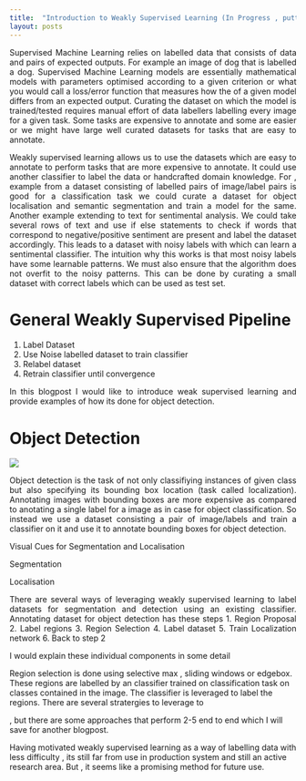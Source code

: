 ```yaml
---
title:  "Introduction to Weakly Supervised Learning (In Progress , putting it in public is a promise :) )"
layout: posts
---
```


<p style="text-align:justify">Supervised Machine Learning relies on labelled data that consists of data and pairs of expected outputs. For example an image of dog that is labelled a dog.
Supervised Machine Learning models are essentially mathematical models with parameters optimised according to a given criterion or what you would call a loss/error function 
that measures how the of a given model differs from an expected output. Curating the dataset on which the model is trained/tested requires manual effort of
data labellers labelling every image for a given task. Some tasks are expensive to annotate and some are easier or we might have large well curated datasets for tasks that are easy to
annotate. </p>
<p style="text-align:justify">
Weakly supervised learning allows us to use the datasets which are easy to annotate to perform tasks that are more expensive to annotate. It could use another classifier to label the data or handcrafted domain knowledge. 
For , example from a dataset consisting of labelled pairs of image/label pairs  is good for a classification task we could curate a dataset for object localisation and semantic segmentation and train a model for the same. Another example extending to text for sentimental analysis.
We could take several rows of text and use if else statements to check if words that correspond to negative/positive sentiment are present and label the dataset accordingly. 
This leads to a dataset with noisy labels with which can learn a sentimental classifier. The intuition why this works is that most noisy labels have some learnable patterns. 
We must also ensure that the algorithm does not overfit to the noisy patterns. This can be done by curating a small dataset with correct labels which can be used as test set. 
</p> 

<h1>General Weakly Supervised Pipeline</h1>

1. Label Dataset
2. Use Noise labelled dataset to train classifier
3. Relabel dataset
4. Retrain classifier until convergence

<p style="text-align:justify">In this blogpost I would like to introduce weak supervised learning and provide examples of how its done for object detection.</p>

<h1>Object Detection</h1>

<img src="https://www.arunponnusamy.com/images/yolo-object-detection-opencv-python/yolo-object-detection.jpg">

<p style="text-align:justify">Object detection is the task of not only classifiying instances of given class but also specifying its bounding box location (task called localization). Annotating 
images with bounding boxes are more expensive as compared to anotating a single label for a image as in case for object classification. So instead we use a dataset consisting a pair of image/labels and train a classifier on it and use it to annotate bounding boxes for object detection. </p>

<p>Visual Cues for Segmentation and Localisation</p>
<p>Segmentation</p>

<p>Localisation</p>

<p style="text-align:justify">There are several ways of leveraging weakly supervised learning to label datasets for segmentation and detection using an existing classifier. Annotating dataset for object 
detection has these steps 
1. Region Proposal 
2. Label regions 
3. Region Selection 
4. Label dataset 
5. Train Localization network 
6. Back to step 2

I would explain these individual components in some detail

Region selection is done using selective max , sliding windows or edgebox. These regions are labelled by an classifier trained on classification task on classes contained in the image.
The classifier is leveraged to label the regions. There are several stratergies to leverage to 

, but there are some approaches that perform 2-5 end to end which I will save for another blogpost. 

Having motivated weakly supervised learning as a way of labelling data with less difficulty , its still far from use in production system and still an active research area. 
But , it seems like a promising method for future use. </p>
